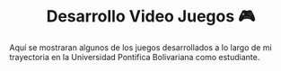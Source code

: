 <h1 align="center">Desarrollo Video Juegos 🎮 </h1>

Aquí se mostraran algunos de los juegos desarrollados a lo largo de mi trayectoria en la Universidad Pontifica Bolivariana como estudiante.
